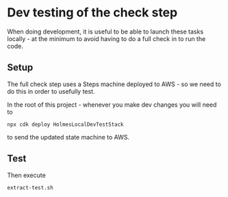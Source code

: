 # Dev testing of the check step

When doing development, it is useful to be able to launch these tasks locally - at the
minimum to avoid having to do a full check in to run the code.

## Setup

The full check step uses a Steps machine deployed to AWS - so we need to do this in
order to usefully test.

In the root of this project - whenever you make dev changes you will need to

`npx cdk deploy HolmesLocalDevTestStack`

to send the updated state machine to AWS.

## Test

Then execute

```shell
extract-test.sh
```
